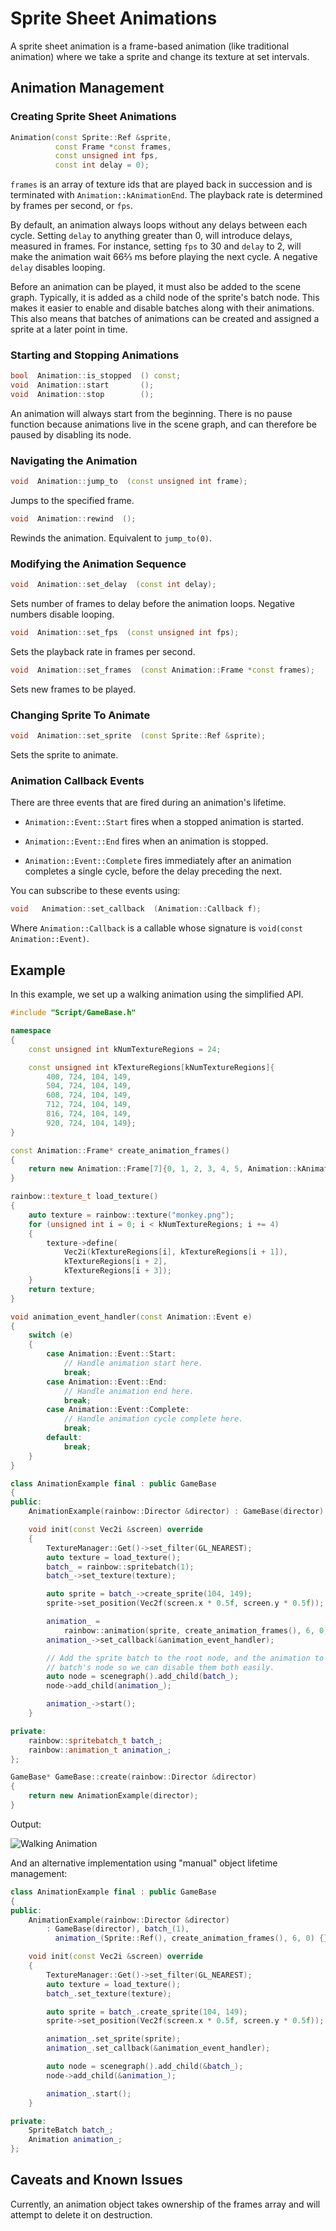 # Sprite Sheet Animations

A sprite sheet animation is a frame-based animation (like traditional animation)
where we take a sprite and change its texture at set intervals.

## Animation Management

### Creating Sprite Sheet Animations

```c++
Animation(const Sprite::Ref &sprite,
          const Frame *const frames,
          const unsigned int fps,
          const int delay = 0);
```

`frames` is an array of texture ids that are played back in succession and is
terminated with `Animation::kAnimationEnd`. The playback rate is determined by
frames per second, or `fps`.

By default, an animation always loops without any delays between each cycle.
Setting `delay` to anything greater than 0, will introduce delays, measured in
frames. For instance, setting `fps` to 30 and `delay` to 2, will make the
animation wait 66⅔ ms before playing the next cycle. A negative `delay`
disables looping.

Before an animation can be played, it must also be added to the scene graph.
Typically, it is added as a child node of the sprite's batch node. This makes it
easier to enable and disable batches along with their animations. This also
means that batches of animations can be created and assigned a sprite at a later
point in time.

### Starting and Stopping Animations

```c++
bool  Animation::is_stopped  () const;
void  Animation::start       ();
void  Animation::stop        ();
```

An animation will always start from the beginning. There is no pause function
because animations live in the scene graph, and can therefore be paused by
disabling its node.

### Navigating the Animation

```c++
void  Animation::jump_to  (const unsigned int frame);
```

Jumps to the specified frame.

```c++
void  Animation::rewind  ();
```

Rewinds the animation. Equivalent to `jump_to(0)`.

### Modifying the Animation Sequence

```c++
void  Animation::set_delay  (const int delay);
```

Sets number of frames to delay before the animation loops. Negative numbers
disable looping.

```c++
void  Animation::set_fps  (const unsigned int fps);
```

Sets the playback rate in frames per second.

```c++
void  Animation::set_frames  (const Animation::Frame *const frames);
```

Sets new frames to be played.

### Changing Sprite To Animate

```c++
void  Animation::set_sprite  (const Sprite::Ref &sprite);
```

Sets the sprite to animate.

### Animation Callback Events

There are three events that are fired during an animation's lifetime.

* `Animation::Event::Start` fires when a stopped animation is started.

* `Animation::Event::End` fires when an animation is stopped.

* `Animation::Event::Complete` fires immediately after an animation completes a
  single cycle, before the delay preceding the next.

You can subscribe to these events using:

```c++
void   Animation::set_callback  (Animation::Callback f);
```

Where `Animation::Callback` is a callable whose signature is
`void(const Animation::Event)`.

## Example

In this example, we set up a walking animation using the simplified API.

```c++
#include "Script/GameBase.h"

namespace
{
    const unsigned int kNumTextureRegions = 24;

    const unsigned int kTextureRegions[kNumTextureRegions]{
        400, 724, 104, 149,
        504, 724, 104, 149,
        608, 724, 104, 149,
        712, 724, 104, 149,
        816, 724, 104, 149,
        920, 724, 104, 149};
}

const Animation::Frame* create_animation_frames()
{
    return new Animation::Frame[7]{0, 1, 2, 3, 4, 5, Animation::kAnimationEnd};
}

rainbow::texture_t load_texture()
{
    auto texture = rainbow::texture("monkey.png");
    for (unsigned int i = 0; i < kNumTextureRegions; i += 4)
    {
        texture->define(
            Vec2i(kTextureRegions[i], kTextureRegions[i + 1]),
            kTextureRegions[i + 2],
            kTextureRegions[i + 3]);
    }
    return texture;
}

void animation_event_handler(const Animation::Event e)
{
    switch (e)
    {
        case Animation::Event::Start:
            // Handle animation start here.
            break;
        case Animation::Event::End:
            // Handle animation end here.
            break;
        case Animation::Event::Complete:
            // Handle animation cycle complete here.
            break;
        default:
            break;
    }
}

class AnimationExample final : public GameBase
{
public:
    AnimationExample(rainbow::Director &director) : GameBase(director) {}

    void init(const Vec2i &screen) override
    {
        TextureManager::Get()->set_filter(GL_NEAREST);
        auto texture = load_texture();
        batch_ = rainbow::spritebatch(1);
        batch_->set_texture(texture);

        auto sprite = batch_->create_sprite(104, 149);
        sprite->set_position(Vec2f(screen.x * 0.5f, screen.y * 0.5f));

        animation_ =
            rainbow::animation(sprite, create_animation_frames(), 6, 0);
        animation_->set_callback(&animation_event_handler);

        // Add the sprite batch to the root node, and the animation to the
        // batch's node so we can disable them both easily.
        auto node = scenegraph().add_child(batch_);
        node->add_child(animation_);

        animation_->start();
    }

private:
    rainbow::spritebatch_t batch_;
    rainbow::animation_t animation_;
};

GameBase* GameBase::create(rainbow::Director &director)
{
    return new AnimationExample(director);
}
```

Output:

![Walking Animation](programming/cpp/sprite_sheet_animations_output.gif)

And an alternative implementation using "manual" object lifetime management:

```c++
class AnimationExample final : public GameBase
{
public:
    AnimationExample(rainbow::Director &director)
        : GameBase(director), batch_(1),
          animation_(Sprite::Ref(), create_animation_frames(), 6, 0) {}

    void init(const Vec2i &screen) override
    {
        TextureManager::Get()->set_filter(GL_NEAREST);
        auto texture = load_texture();
        batch_.set_texture(texture);

        auto sprite = batch_.create_sprite(104, 149);
        sprite->set_position(Vec2f(screen.x * 0.5f, screen.y * 0.5f));

        animation_.set_sprite(sprite);
        animation_.set_callback(&animation_event_handler);

        auto node = scenegraph().add_child(&batch_);
        node->add_child(&animation_);

        animation_.start();
    }

private:
    SpriteBatch batch_;
    Animation animation_;
};
```

## Caveats and Known Issues

Currently, an animation object takes ownership of the frames array and will
attempt to delete it on destruction.
